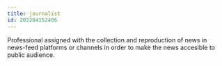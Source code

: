 ```yaml
---
title: journalist
id: 202204152406
---
```


Professional assigned with the collection and reproduction of news in news-feed platforms or channels in order to make the news accesible to public audience.
